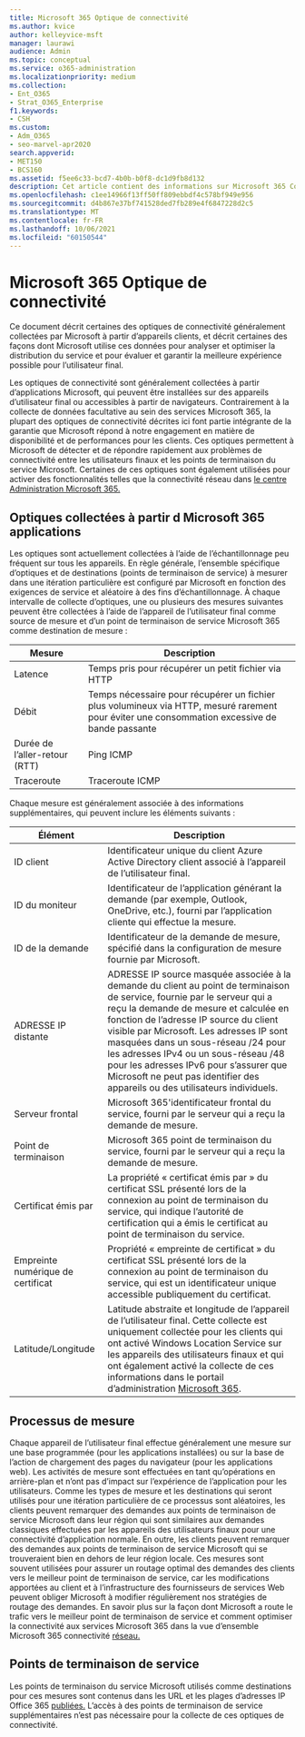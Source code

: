 ```yaml
---
title: Microsoft 365 Optique de connectivité
ms.author: kvice
author: kelleyvice-msft
manager: laurawi
audience: Admin
ms.topic: conceptual
ms.service: o365-administration
ms.localizationpriority: medium
ms.collection:
- Ent_O365
- Strat_O365_Enterprise
f1.keywords:
- CSH
ms.custom:
- Adm_O365
- seo-marvel-apr2020
search.appverid:
- MET150
- BCS160
ms.assetid: f5ee6c33-bcd7-4b0b-b0f8-dc1d9fb8d132
description: Cet article contient des informations sur Microsoft 365 Connectivity Optics.
ms.openlocfilehash: c1ee14966f13ff50ff809ebbdf4c578bf949e956
ms.sourcegitcommit: d4b867e37bf741528ded7fb289e4f6847228d2c5
ms.translationtype: MT
ms.contentlocale: fr-FR
ms.lasthandoff: 10/06/2021
ms.locfileid: "60150544"
---
```

# <a name="microsoft-365-connectivity-optics"></a>Microsoft 365 Optique de connectivité

Ce document décrit certaines des optiques de connectivité généralement collectées par Microsoft à partir d’appareils clients, et décrit certaines des façons dont Microsoft utilise ces données pour analyser et optimiser la distribution du service et pour évaluer et garantir la meilleure expérience possible pour l’utilisateur final.

Les optiques de connectivité sont généralement collectées à partir d’applications Microsoft, qui peuvent être installées sur des appareils d’utilisateur final ou accessibles à partir de navigateurs. Contrairement à la collecte de données facultative au sein des services Microsoft 365, la plupart des optiques de connectivité décrites ici font partie intégrante de la garantie que Microsoft répond à notre engagement en matière de disponibilité et de performances pour les clients. Ces optiques permettent à Microsoft de détecter et de répondre rapidement aux problèmes de connectivité entre les utilisateurs finaux et les points de terminaison du service Microsoft. Certaines de ces optiques sont également utilisées pour activer des fonctionnalités telles que la connectivité réseau dans [le centre Administration Microsoft 365.](office-365-network-mac-perf-overview.md)

## <a name="optics-collected-from-microsoft-365-applications"></a>Optiques collectées à partir d Microsoft 365 applications

Les optiques sont actuellement collectées à l’aide de l’échantillonnage peu fréquent sur tous les appareils. En règle générale, l’ensemble spécifique d’optiques et de destinations (points de terminaison de service) à mesurer dans une itération particulière est configuré par Microsoft en fonction des exigences de service et aléatoire à des fins d’échantillonnage.
À chaque intervalle de collecte d’optiques, une ou plusieurs des mesures suivantes peuvent être collectées à l’aide de l’appareil de l’utilisateur final comme source de mesure et d’un point de terminaison de service Microsoft 365 comme destination de mesure :

| Mesure | Description |
| --- | --- |
| Latence | Temps pris pour récupérer un petit fichier via HTTP |
| Débit | Temps nécessaire pour récupérer un fichier plus volumineux via HTTP, mesuré rarement pour éviter une consommation excessive de bande passante |
| Durée de l’aller-retour (RTT) | Ping ICMP |
| Traceroute | Traceroute ICMP |

Chaque mesure est généralement associée à des informations supplémentaires, qui peuvent inclure les éléments suivants :

| Élément | Description |
| --- | --- |
| ID client | Identificateur unique du client Azure Active Directory client associé à l’appareil de l’utilisateur final. |
| ID du moniteur | Identificateur de l’application générant la demande (par exemple, Outlook, OneDrive, etc.), fourni par l’application cliente qui effectue la mesure. |
| ID de la demande | Identificateur de la demande de mesure, spécifié dans la configuration de mesure fournie par Microsoft. |
| ADRESSE IP distante | ADRESSE IP source masquée associée à la demande du client au point de terminaison de service, fournie par le serveur qui a reçu la demande de mesure et calculée en fonction de l’adresse IP source du client visible par Microsoft. Les adresses IP sont masquées dans un sous-réseau /24 pour les adresses IPv4 ou un sous-réseau /48 pour les adresses IPv6 pour s’assurer que Microsoft ne peut pas identifier des appareils ou des utilisateurs individuels. |
| Serveur frontal | Microsoft 365'identificateur frontal du service, fourni par le serveur qui a reçu la demande de mesure. |
| Point de terminaison | Microsoft 365 point de terminaison du service, fourni par le serveur qui a reçu la demande de mesure. |
| Certificat émis par | La propriété « certificat émis par » du certificat SSL présenté lors de la connexion au point de terminaison du service, qui indique l’autorité de certification qui a émis le certificat au point de terminaison du service. |
| Empreinte numérique de certificat | Propriété « empreinte de certificat » du certificat SSL présenté lors de la connexion au point de terminaison du service, qui est un identificateur unique accessible publiquement du certificat. |
| Latitude/Longitude | Latitude abstraite et longitude de l’appareil de l’utilisateur final. Cette collecte est uniquement collectée pour les clients qui ont activé Windows Location Service sur les appareils des utilisateurs finaux et qui ont également activé la collecte de ces informations dans le portail d’administration [Microsoft 365](office-365-network-mac-perf-overview.md#1-enable-windows-location-services). |

## <a name="measurement-process"></a>Processus de mesure

Chaque appareil de l’utilisateur final effectue généralement une mesure sur une base programmée (pour les applications installées) ou sur la base de l’action de chargement des pages du navigateur (pour les applications web). Les activités de mesure sont effectuées en tant qu’opérations en arrière-plan et n’ont pas d’impact sur l’expérience de l’application pour les utilisateurs. Comme les types de mesure et les destinations qui seront utilisés pour une itération particulière de ce processus sont aléatoires, les clients peuvent remarquer des demandes aux points de terminaison de service Microsoft dans leur région qui sont similaires aux demandes classiques effectuées par les appareils des utilisateurs finaux pour une connectivité d’application normale. En outre, les clients peuvent remarquer des demandes aux points de terminaison de service Microsoft qui se trouveraient bien en dehors de leur région locale. Ces mesures sont souvent utilisées pour assurer un routage optimal des demandes des clients vers le meilleur point de terminaison de service, car les modifications apportées au client et à l’infrastructure des fournisseurs de services Web peuvent obliger Microsoft à modifier régulièrement nos stratégies de routage des demandes. En savoir plus sur la façon dont Microsoft a route le trafic vers le meilleur point de terminaison de service et comment optimiser la connectivité aux services Microsoft 365 dans la vue d’ensemble Microsoft 365 connectivité [réseau.](microsoft-365-networking-overview.md)

## <a name="service-endpoints"></a>Points de terminaison de service

Les points de terminaison du service Microsoft utilisés comme destinations pour ces mesures sont contenus dans les URL et les plages d’adresses IP Office 365 [publiées.](urls-and-ip-address-ranges.md) L’accès à des points de terminaison de service supplémentaires n’est pas nécessaire pour la collecte de ces optiques de connectivité.
